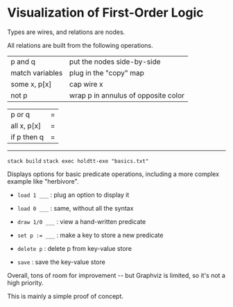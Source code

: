 # Visualization of First-Order Logic

Types are wires, and relations are nodes.

All relations are built from the following operations.

| | |
|--|--|
| p and q | put the nodes side-by-side |
| match variables | plug in the "copy" map |
| some x, p[x] | cap wire x |
| not p | wrap p in annulus of opposite color |

| | |
|--|--|
| p or q | = | not( not(p) and not(q) ) |
| all x, p[x] | = | not( some x, not p[x] ) |
| if p then q | = | not( p and not(q) ) |

---------------------------------

`stack build`
`stack exec holdtt-exe "basics.txt"`

Displays options for basic predicate operations,
including a more complex example like "herbivore".

- `load 1 ___` : plug an option to display it
- `load 0 ___` : same, without all the syntax

- `draw 1/0 ___` : view a hand-written predicate
- `set p := ___` : make a key to store a new predicate
- `delete p`     : delete p from key-value store
- `save`         : save the key-value store

Overall, tons of room for improvement --
but Graphviz is limited, so it's not a high priority.

This is mainly a simple proof of concept.